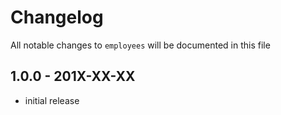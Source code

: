 # Changelog

All notable changes to `employees` will be documented in this file

## 1.0.0 - 201X-XX-XX

- initial release
